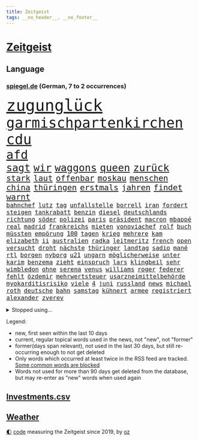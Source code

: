 ```yaml
---
title: Zeitgeist
tags: __no_header__, __no_footer__
---
```


# [Zeitgeist](https://oliz.io/zeitgeist/)

## Language

<h3><a href="https://www.spiegel.de" target="_blank">spiegel.de</a> (German, 7 to 2 occurrences)</h3>
<p style="font-family:monospace">
<span style="font-size:32pt"><a href="news_links.html#zugunglück" class="current">zugunglück</a></span>
<br>
<span style="font-size:28pt"><a href="news_links.html#garmischpartenkirchen" class="current">garmischpartenkirchen</a></span>
<span style="font-size:28pt"><a href="news_links.html#cdu" class="current">cdu</a></span>
<br>
<span style="font-size:24pt"><a href="news_links.html#afd" class="current">afd</a></span>
<br>
<span style="font-size:20pt"><a href="news_links.html#sagt" class="current">sagt</a></span>
<span style="font-size:20pt"><a href="news_links.html#wir" class="current">wir</a></span>
<span style="font-size:20pt"><a href="news_links.html#waggons" class="current">waggons</a></span>
<span style="font-size:20pt"><a href="news_links.html#queen" class="current">queen</a></span>
<span style="font-size:20pt"><a href="news_links.html#zurück" class="current">zurück</a></span>
<br>
<span style="font-size:16pt"><a href="news_links.html#stark" class="current">stark</a></span>
<span style="font-size:16pt"><a href="news_links.html#laut" class="current">laut</a></span>
<span style="font-size:16pt"><a href="news_links.html#offenbar" class="current">offenbar</a></span>
<span style="font-size:16pt"><a href="news_links.html#moskau" class="current">moskau</a></span>
<span style="font-size:16pt"><a href="news_links.html#menschen" class="current">menschen</a></span>
<span style="font-size:16pt"><a href="news_links.html#china" class="current">china</a></span>
<span style="font-size:16pt"><a href="news_links.html#thüringen" class="current">thüringen</a></span>
<span style="font-size:16pt"><a href="news_links.html#erstmals" class="current">erstmals</a></span>
<span style="font-size:16pt"><a href="news_links.html#jahren" class="current">jahren</a></span>
<span style="font-size:16pt"><a href="news_links.html#findet" class="current">findet</a></span>
<span style="font-size:16pt"><a href="news_links.html#warnt" class="current">warnt</a></span>
<br>
<span style="font-size:12pt"><a href="news_links.html#bahnchef" class="new">bahnchef</a></span>
<span style="font-size:12pt"><a href="news_links.html#lutz" class="current">lutz</a></span>
<span style="font-size:12pt"><a href="news_links.html#tag" class="current">tag</a></span>
<span style="font-size:12pt"><a href="news_links.html#unfallstelle" class="new">unfallstelle</a></span>
<span style="font-size:12pt"><a href="news_links.html#borrell" class="current">borrell</a></span>
<span style="font-size:12pt"><a href="news_links.html#iran" class="current">iran</a></span>
<span style="font-size:12pt"><a href="news_links.html#fordert" class="current">fordert</a></span>
<span style="font-size:12pt"><a href="news_links.html#steigen" class="current">steigen</a></span>
<span style="font-size:12pt"><a href="news_links.html#tankrabatt" class="current">tankrabatt</a></span>
<span style="font-size:12pt"><a href="news_links.html#benzin" class="current">benzin</a></span>
<span style="font-size:12pt"><a href="news_links.html#diesel" class="current">diesel</a></span>
<span style="font-size:12pt"><a href="news_links.html#deutschlands" class="current">deutschlands</a></span>
<span style="font-size:12pt"><a href="news_links.html#richtung" class="current">richtung</a></span>
<span style="font-size:12pt"><a href="news_links.html#söder" class="current">söder</a></span>
<span style="font-size:12pt"><a href="news_links.html#polizei" class="current">polizei</a></span>
<span style="font-size:12pt"><a href="news_links.html#paris" class="current">paris</a></span>
<span style="font-size:12pt"><a href="news_links.html#präsident" class="current">präsident</a></span>
<span style="font-size:12pt"><a href="news_links.html#macron" class="current">macron</a></span>
<span style="font-size:12pt"><a href="news_links.html#mbappé" class="current">mbappé</a></span>
<span style="font-size:12pt"><a href="news_links.html#real" class="current">real</a></span>
<span style="font-size:12pt"><a href="news_links.html#madrid" class="current">madrid</a></span>
<span style="font-size:12pt"><a href="news_links.html#frankreichs" class="current">frankreichs</a></span>
<span style="font-size:12pt"><a href="news_links.html#mieten" class="current">mieten</a></span>
<span style="font-size:12pt"><a href="news_links.html#vonoviachef" class="new">vonoviachef</a></span>
<span style="font-size:12pt"><a href="news_links.html#rolf" class="current">rolf</a></span>
<span style="font-size:12pt"><a href="news_links.html#buch" class="current">buch</a></span>
<span style="font-size:12pt"><a href="news_links.html#müssten" class="current">müssten</a></span>
<span style="font-size:12pt"><a href="news_links.html#empörung" class="current">empörung</a></span>
<span style="font-size:12pt"><a href="news_links.html#100" class="current">100</a></span>
<span style="font-size:12pt"><a href="news_links.html#tagen" class="current">tagen</a></span>
<span style="font-size:12pt"><a href="news_links.html#krieg" class="current">krieg</a></span>
<span style="font-size:12pt"><a href="news_links.html#mehrere" class="current">mehrere</a></span>
<span style="font-size:12pt"><a href="news_links.html#kam" class="current">kam</a></span>
<span style="font-size:12pt"><a href="news_links.html#elizabeth" class="current">elizabeth</a></span>
<span style="font-size:12pt"><a href="news_links.html#ii" class="current">ii</a></span>
<span style="font-size:12pt"><a href="news_links.html#australien" class="current">australien</a></span>
<span style="font-size:12pt"><a href="news_links.html#radka" class="new">radka</a></span>
<span style="font-size:12pt"><a href="news_links.html#leitmeritz" class="new">leitmeritz</a></span>
<span style="font-size:12pt"><a href="news_links.html#french" class="current">french</a></span>
<span style="font-size:12pt"><a href="news_links.html#open" class="current">open</a></span>
<span style="font-size:12pt"><a href="news_links.html#versucht" class="current">versucht</a></span>
<span style="font-size:12pt"><a href="news_links.html#droht" class="current">droht</a></span>
<span style="font-size:12pt"><a href="news_links.html#nächste" class="current">nächste</a></span>
<span style="font-size:12pt"><a href="news_links.html#thüringer" class="current">thüringer</a></span>
<span style="font-size:12pt"><a href="news_links.html#landtag" class="current">landtag</a></span>
<span style="font-size:12pt"><a href="news_links.html#sadio" class="new">sadio</a></span>
<span style="font-size:12pt"><a href="news_links.html#mané" class="new">mané</a></span>
<span style="font-size:12pt"><a href="news_links.html#rtl" class="current">rtl</a></span>
<span style="font-size:12pt"><a href="news_links.html#borgen" class="new">borgen</a></span>
<span style="font-size:12pt"><a href="news_links.html#nyborg" class="new">nyborg</a></span>
<span style="font-size:12pt"><a href="news_links.html#u21" class="new">u21</a></span>
<span style="font-size:12pt"><a href="news_links.html#ungarn" class="current">ungarn</a></span>
<span style="font-size:12pt"><a href="news_links.html#möglicherweise" class="current">möglicherweise</a></span>
<span style="font-size:12pt"><a href="news_links.html#unter" class="current">unter</a></span>
<span style="font-size:12pt"><a href="news_links.html#karim" class="current">karim</a></span>
<span style="font-size:12pt"><a href="news_links.html#benzema" class="current">benzema</a></span>
<span style="font-size:12pt"><a href="news_links.html#zieht" class="current">zieht</a></span>
<span style="font-size:12pt"><a href="news_links.html#einspruch" class="current">einspruch</a></span>
<span style="font-size:12pt"><a href="news_links.html#lars" class="current">lars</a></span>
<span style="font-size:12pt"><a href="news_links.html#klingbeil" class="current">klingbeil</a></span>
<span style="font-size:12pt"><a href="news_links.html#sehr" class="current">sehr</a></span>
<span style="font-size:12pt"><a href="news_links.html#wimbledon" class="current">wimbledon</a></span>
<span style="font-size:12pt"><a href="news_links.html#ohne" class="current">ohne</a></span>
<span style="font-size:12pt"><a href="news_links.html#serena" class="current">serena</a></span>
<span style="font-size:12pt"><a href="news_links.html#venus" class="new">venus</a></span>
<span style="font-size:12pt"><a href="news_links.html#williams" class="current">williams</a></span>
<span style="font-size:12pt"><a href="news_links.html#roger" class="current">roger</a></span>
<span style="font-size:12pt"><a href="news_links.html#federer" class="current">federer</a></span>
<span style="font-size:12pt"><a href="news_links.html#fehlt" class="current">fehlt</a></span>
<span style="font-size:12pt"><a href="news_links.html#özdemir" class="current">özdemir</a></span>
<span style="font-size:12pt"><a href="news_links.html#mehrwertsteuer" class="current">mehrwertsteuer</a></span>
<span style="font-size:12pt"><a href="news_links.html#usarzneimittelbehörde" class="new">usarzneimittelbehörde</a></span>
<span style="font-size:12pt"><a href="news_links.html#myokarditisrisiko" class="new">myokarditisrisiko</a></span>
<span style="font-size:12pt"><a href="news_links.html#viele" class="current">viele</a></span>
<span style="font-size:12pt"><a href="news_links.html#4" class="current">4</a></span>
<span style="font-size:12pt"><a href="news_links.html#juni" class="current">juni</a></span>
<span style="font-size:12pt"><a href="news_links.html#russland" class="current">russland</a></span>
<span style="font-size:12pt"><a href="news_links.html#news" class="current">news</a></span>
<span style="font-size:12pt"><a href="news_links.html#michael" class="current">michael</a></span>
<span style="font-size:12pt"><a href="news_links.html#roth" class="current">roth</a></span>
<span style="font-size:12pt"><a href="news_links.html#deutsche" class="current">deutsche</a></span>
<span style="font-size:12pt"><a href="news_links.html#bahn" class="current">bahn</a></span>
<span style="font-size:12pt"><a href="news_links.html#samstag" class="current">samstag</a></span>
<span style="font-size:12pt"><a href="news_links.html#kühnert" class="current">kühnert</a></span>
<span style="font-size:12pt"><a href="news_links.html#armee" class="current">armee</a></span>
<span style="font-size:12pt"><a href="news_links.html#registriert" class="current">registriert</a></span>
<span style="font-size:12pt"><a href="news_links.html#alexander" class="current">alexander</a></span>
<span style="font-size:12pt"><a href="news_links.html#zverev" class="current">zverev</a></span>
</p>
<details>
<summary>Stopped using...</summary>
<p class="former" style="font-size:12pt">
enorm(591) benjamin(590) einiges(590) früh(590) gewissen(590) kita(590) unmöglich(590) entschuldigt(589) erfolgreich(589) neuseeland(589) scheuer(589) bewährung(588) reul(588) schlag(588) sonne(588) unterschiede(588) vorsitzende(588) zuerst(588) armenien(587) entwicklungen(587) feierte(587) kauft(587) manchen(587) niederländische(587) trauer(587) weise(587) 125(586) arsenal(586) beruf(586) einstieg(586) konfrontiert(586) konzept(586) paare(586) persönliche(586) ruhe(586) sturz(586) verlief(586) vielleicht(586) äußerungen(586) bernd(585) echte(585) flieht(585) frank(585) gewerkschaft(585) jahrzehnten(585) leisten(585) ernst(584) fortschritt(584) geboten(584) gegenseitig(584) jüngste(584) konzernchef(584) schiedsrichter(584) sicherheitskräfte(584) sturm(584) szene(584) terroristen(584) tests(584) treffer(584) usgericht(584) 150(583) bisschen(583) diskutieren(583) dubai(583) erfahrung(583) erscheinen(583) fahrt(583) hinaus(583) höheren(583) ikone(583) infizierte(583) jagd(583) juventus(583) mangelt(583) minderjährige(583) unruhen(583) vollständig(583) ausflug(582) betriebe(582) bundestags(582) coronatest(582) erzielt(582) grünheide(582) nachspiel(582) schwangerschaft(582) tweet(582) anbieten(581) bewährungsstrafe(581) humanitäre(581) internationaler(581) maximal(581) mitarbeitern(581) plaßmann(581) stuttmann(581) umstrittenes(581) ziemlich(581) 7(580) abgesetzt(580) beschimpft(580) franziskus(580) hunde(580) illegalen(580) kollaps(580) rechtsextremisten(580) wohnen(580) europäischer(579) geräte(579) kostet(579) tagelang(579) weisen(579) 10(578) anschließend(578) antarktis(578) behandeln(578) endgültig(578) gelegenheit(578) reaktion(578) verteidigung(578) 43(577) dachte(577) debatten(577) gemeinsamen(577) rekordhoch(577) schnee(577) tauchen(577) beleidigt(576) brite(576) dementiert(576) geklärt(576) hände(576) reagierten(576) restaurants(576) brutal(575) erschöpft(575) hunderten(575) leitet(575) milliarde(575) sächsischen(575) verspielt(575) vorstellen(575) ausschuss(574) schriftstellerin(574) tragödie(574) fakten(573) flüchtlingen(573) genehmigung(573) meinungsfreiheit(573) staats(573) autoindustrie(572) feuerwehrleute(572) haushalte(572) sportlerinnen(572) verdächtigt(572) 45(571) fortgesetzt(571) kindes(571) pflegekräfte(571) privat(571) baut(570) ermordeten(570) forschung(570) patient(570) drastische(568) einiger(568) polnische(568) vaters(568) zimmer(568) aufhalten(567) gegnern(567) immunität(567) nase(567) verantwortung(567) verwandelt(567) clemens(566) gesamten(566) küstenwache(566) signalisiert(566) hielten(565) indonesien(565) umweltschutz(565) le(564) aufgetaucht(563) auktion(563) landete(563) pkw(563) älteren(563) spitzenreiter(562) analysiert(561) antonio(561) bestmarke(561) fan(561) laufenden(561) präsenz(561) fürth(560) insolvenz(559) katja(559) stimmten(558) erschießt(557) gastronomie(557) umfragewerte(557) mitarbeiterin(556) pushbacks(556) legende(555) pleite(555) vorteile(555) fußballwm(554) kassierte(554) niederländischen(554) schlugen(554) generalbundesanwalt(552) heutigen(552) football(551) verfassungsgericht(551) erfährt(550) zeigten(548) atomkraft(547) festhalten(545) gesetzliche(545) ungeklärt(545) einblick(544) katharina(543) munition(542) vertraute(541) eingeschaltet(540) einblicke(538) athletinnen(536) entbrannt(534) flug(534) härtere(534) pentagon(533) sprit(532) weitreichende(531) offener(529) sammeln(529) spacex(527) hitler(525) marine(525) entführt(524) suv(524) coronafolgen(523) vereins(522) tolle(521) wmtitel(521) rechter(520) cdu/csu(517) aggressiv(516) ausgemacht(516) stopp(512) behindert(511) pfleger(510) 15jährige(505) auslieferung(505) 150000(498) spritze(491) irgendwie(488) klettert(471) nationalpark(457) ausstellung(455) neonazis(455) entzogen(449) wolken(447) autobahnen(444) günstig(442) fängt(435) zusammengebrochen(423) happy(421) pressefreiheit(416) beleidigte(406) interessen(391) finanziert(390) institute(383) nötigen(378) grünes(375) afghanischen(372) stolpert(367) 38(357) gefälscht(353) tendenzen(350) geflüchtet(338) umfassende(335) chipmangel(333) lokal(333) träumt(331) fotografen(328) azubis(325) vorerkrankungen(324) delta(322) arme(321) füllen(317) geldwäsche(314) white(313) spiegelpodcast(312) assange(311) 2005(310) spitzenpolitiker(309) mächtigen(304) chaotischen(303) kleinkinder(303) verurteilung(303) wunderkind(299) ermordung(294) karrierecoach(294) gewürdigt(293) konzentriert(292) rohstoff(289) bezieht(287) pegasus(287) immobilienmarkt(285) vertretung(285) zerstörten(285) japans(283) revier(282) topmanager(282) bemerkbar(280) gestern(277) nicole(277) rutscht(276) binden(274) achtzigerjahren(273) staatskonzern(273) lauf(270) musks(270) 400000(268) alternative(268) drauf(267) chappatte(266) stehlen(265) rights(264) watch(264) fische(263) z(260) drehte(259) gewohnt(259) hessens(259) müttern(259) scholz'(259) tabellenführer(259) king(258) illegaler(254) 2025(252) staatsbesuch(252) tabellenführung(251) ernüchternd(250) gefiel(248) 115(245) verstärkung(245) ausreisen(244) instanz(243) lka(243) gysi(242) operationen(242) pfizer(242) krieger(241) fehlender(240) gerichtsurteil(240) zuwachs(240) gleichen(238) gesetzesänderung(237) autoritäre(236) immobilie(236) arten(235) fracht(234) messe(234) nackt(234) trage(234) zwecke(234) bundestagsdebatte(233) bali(232) deaktiviert(232) bedauert(231) feministin(230) kleinere(230) überraschte(230) coronaprotest(229) demut(227) basketballstar(226) empfing(225) auszubildende(224) realen(224) ham(222) unterhaus(221) wesen(220) berufen(219) gestiegenen(219) lithium(219) erneutes(218) franz(218) gefeuert(218) krankenkassen(217) arbeitslosen(215) alarmieren(214) einschüchtern(211) 78(209) organisieren(209) gaspreisen(208) grundlegende(208) verheerendes(207) bestimmen(206) eingedrungen(206) verblüffend(206) bedrängt(205) bernhard(205) dan(205) herunter(205) menschheit(205) parlamentarier(204) coronalage(202) eingefroren(202) wirksam(201) spielzeug(199) größtem(198) radikaler(198) verstorbene(198) aufpassen(197) bayernprofi(196) versenkt(196) luftwaffe(195) oberlandesgericht(195) booster(194) stromausfall(194) legendäre(193) verlobt(191) immobilienbesitzer(188) meldungen(188) nutzung(188) thorsten(188) kritikern(187) baldwin(186) menschenrechtsorganisation(186) tödlichem(186) bekannteste(185) geschaut(184) blauen(183) summen(183) verwehrt(183) hotspur(181) mehrheitlich(181) perfekt(181) ablehnung(180) feuerte(179) kürzer(179) ungestört(179) überraschenden(179) eegumlage(178) frisst(178) amanda(177) quält(177) schier(177) verschwörungstheorien(177) boykottieren(176) michel(176) tatortvote(175) erlaubte(173) teslaaktien(173) tommy(173) wirtschaftlich(173) karneval(171) lebenslang(171) extremer(170) tories(170) strompreise(169) einladung(168) oskar(167) otto(167) rekordzahl(167) thesen(167) vorkehrungen(167) guterres(166) promis(166) unogeneralsekretär(166) einschränken(165) erwiesen(164) kalter(163) heran(162) künstlers(162) sotheby's(162) unendliche(162) verschiedener(162) versicherten(162) brandbrief(161) rostocker(161) dinosaurier(160) jederzeit(160) ausliefern(159) emotional(159) explodieren(159) peng(159) shuai(159) geteilt(158) impfpässe(158) sagten(158) verschollen(157) hoffe(155) lehrerinnen(155) unterzeichnen(155) coronaimpfpflicht(153) moralisch(152) omikronvariante(152) familienministerin(151) rätselhafter(151) omikronausbruch(149) holland(148) mecklenburgvorpommerns(148) millionenbetrag(148) steuergeld(148) gemütlich(147) möchten(147) einzelfall(146) rechtsradikalen(146) angelegt(144) beziehen(144) greuther(144) turniere(144) tennislegende(143) alarmierend(142) gedenkt(142) bowl(141) commerzbank(141) fotostrecke(141) patzer(141) beamter(140) getäuscht(140) ricarda(140) erschwert(139) europaweit(139) ungleich(139) abtransport(138) adolf(138) aktiver(138) inspiriert(138) beschränken(137) charlotte(137) persönlichkeit(137) schlaganfall(137) audi(136) geschlecht(136) sperma(136) auktionshaus(134) ausgebreitet(134) hochzeit(134) way(133) fernweh(132) getränke(132) vorzubereiten(131) meere(130) ring(130) atemnot(128) neuwagen(128) unterschätzt(128) versteigerung(128) céline(127) härtesten(127) erwachsener(126) flugzeugträger(126) gehackt(126) japaner(126) verhör(126) absolut(125) angreifen(125) verkaufte(125) zahlreicher(125) verkünden(124) 2500(123) engel(123) entfalten(123) trinkt(121) elden(120) hartes(120) igor(120) mitgliedstaaten(120) getragen(119) krebs(119) energiewirtschaft(118) verkürzung(118) abgerissen(117) feuerwerkskörper(117) lucaapp(116) damalige(115) vorzeitigen(115) aufgeklärt(112) aufgerüstet(112) kraftwerke(112) reichlich(112) republikanerin(112) großfeuer(111) kommunikation(111) erftstadt(110) klitschko(110) orange(110) ceo(109) eliten(109) insolvenzverfahren(109) klingen(109) algerien(107) helgoland(107) beschuldigte(106) lawrow(106) verlässlich(106) auszuschließen(105) ernennt(105) macher(105) sánchez(105) überstehen(105) beriet(104) diebstahl(104) gastbeitrag(104) genaue(104) m(104) 62(103) bekanntgegeben(103) lobende(103) zahlungssystem(103) andrij(102) barbara(101) beckenbauer(101) komplexe(101) murray(101) erstem(100) everton(100) milliardenschweren(100) assanges(99) eigentore(99) vorrangig(99) abgeschnitten(98) fragten(98) geldquellen(98) kansas(98) militärhilfe(98) kontaktaufnahme(96) rüstungskonzern(96) schwelle(96) ustruppen(96) ausgespäht(95) neil(95) usbundesstaaten(95) verwaltung(95) zensur(95) grünenvorsitzende(94) hamstern(94) verzeichnen(94) kanadier(93) schnellste(93) verwüstet(93) ablösefrei(92) eubehörde(92) square(92) wüten(92) etabliert(91) befristete(90) lebende(90) polizistin(90) tönnies(90) kongresswahlen(89) nazivergleich(89) ohio(89) tappen(89) tessin(89) kündigungswelle(88) vierjähriger(88) ölgemälde(88) alarmbereitschaft(87) behauptete(87) betreibt(87) geplanter(87) leak(87) niedriger(87) überlaufen(87) boykotts(86) börsenwert(86) durchlöchert(86) ernannten(86) ideal(86) küsten(86) lautstark(86) lästert(86) rekonstruktion(86) staatsanwälte(86) wmfinals(86) zombie(86) 92(85) bombardiert(85) end(85) geschwächt(85) gitter(85) schlägen(85) stammen(85) 98(84) cold(84) hitlers(84) kooperativ(84) niederländischer(84) pornos(84) ramadan(84) ronnie(84) 1982(83) russischorthodoxen(83) umgebung(83) zusammenziehen(83) angstzuständen(82) fight(82) hilfsgütern(82) kindergarten(82) stärkung(82) weiwei(82) althaus(81) antisemitismusvorwürfe(81) bundeswehreinsatz(81) denselben(81) skispringerin(81) ständigem(81) unerwartetes(81) versuchter(81) abgeschafft(80) erkrankten(80) ernsthaft(80) kurt(80) modi(80) motiven(80) muslime(80) narendra(80) thief(80) torwart(80) air(79) dagmar(79) eminem(79) fantastisch(79) hacks(79) parlamente(79) spdgesundheitsminister(79) ökostrom(79) abgewendet(78) instagramposts(78) mau(78) oberpfalz(78) raketenstufe(78) bologna(77) brustkrebs(77) geschäftspartner(77) kanonen(77) kollabierte(77) königsfamilie(77) paula(77) populärer(77) spdpromis(77) stromkosten(77) daxkonzerns(76) eukommissionspräsidentin(76) feuerwehreinsatz(76) menschlichen(76) rückrunde(76) coachellafestival(75) inakzeptable(75) kelly(75) luftraum(75) verspätet(75) menschliches(74) teilrückzug(74) uralte(74) wachsenden(74) anflug(73) oleg(73) rissen(73) schwache(73) sportart(73) antonia(72) brüste(72) luxusautos(72) manipulierter(72) verkommen(72) abbau(71) anliegen(71) bevorsteht(71) coronainfizierte(71) hinterbliebenen(71) messbar(71) süddeutschen(71) terror(71) werbeverbot(71) boom(70) glimpflich(70) göttin(70) hapert(70) nintendo(70) odessa(70) statue(70) wii(70) 237(69) amtlich(69) brandenburger(69) mohan(69) märkte(69) unmittelbar(69) vorgehens(69) befruchtung(68) bundesligaspiel(68) coronaviren(68) stücke(68) zentraler(68) amtierende(67) ankläger(67) ansteuern(67) entwenden(67) reindl(67) chemikalien(66) dieter(66) energieträgern(66) gasimporte(66) gegenden(66) kremltruppen(66) rekordtief(66) stoff(66) überweisen(66) abrüstung(65) einreiseverbot(65) geheimdienstchef(65) grassiert(65) hingewiesen(65) höchstwahrscheinlich(65) itsicherheitsfirma(65) jüngstes(65) kletterten(65) konkretisiert(65) mobilität(65) sberbank(65) umsatzeinbruch(65) ulla(64) unfair(64) auswüchse(63) bedrohe(63) europatochter(63) masse(63) russisch(63) sberbanktochter(63) stromversorgung(63) ausweitung(62) beschießen(62) beschreiben(62) schwenkt(62) bahnt(61) ernährung(61) invasoren(61) kampfhubschrauber(61) saporischschja(61) schmerzt(61) schwindel(61) ampelfraktionen(60) kontrahentin(60) mobilmachung(60) pazifismus(60) ukrainedebatte(60) umbenannt(60) drosseln(59) großvater(59) kasse(59) punktet(59) speicher(59) teuerungsrate(59) 64(58) herzen(58) melanie(58) panzern(58) raketeneinschläge(58) zugzwang(58) blaue(57) blau(56) clanmitglied(56) eingriffen(56) entgehen(56) geleitet(56) hauses(56) scheiterns(56) sexismus(56) zivilbevölkerung(56) microsoft(55) bronzezeit(54) rot(54) aufbrechen(53) bekräftigte(53) gasembargo(53) großstadt(53) helm(53) clankriminalität(52) betreuen(51) erpresst(51) journalistenverband(51) maßstab(51) modernen(51) nachkochen(51) roll(51) simpler(51) gemeint(50) islam(50) mechanismus(50) pfiffe(50) tenniskarriere(50) abgeraten(49) energiepolitik(49) eurofighter(49) oligarch(49) träfe(49) dilemma(48) emanzipieren(48) expedition(47) offiziere(47) raser(47) sowieso(47) abgeschoben(46) europatour(46) nachhaltigen(46) nico(46) prosiebensat1(46) reduzierung(46) scheuen(46) verschollenes(46) bewegte(45) erpressung(45) hilfsbereitschaft(45) köpfe(45) resultat(45) spannenden(45) zurückhaltend(45) bereut(44) bulgarien(44) derartige(44) größerer(44) kaspersky(44) lafontaine(44) menschenrechtsaktivist(44) nachrichtenagenturen(44) sanktionsliste(44) wiener(44) agentur(43) bahrain(43) kasperskysoftware(43) leitungen(43) umsätze(43) verbraucht(43) aufstiegsrennen(42) bewährungsprobe(42) puma(42) teamleiter(42) 47(41) auffangstation(41) beweist(41) esa(41) immobilienkonzern(41) spiels(41) verkäufe(41) 38jährigen(40) brooks(40) energiepauschale(40) erforderlich(40) hirnforscher(40) earth(39) einkaufszentrum(39) fox(39) aufgeführt(38) blauer(38) fabulierte(38) gasengpass(38) informanten(38) israelreise(38) millionenstädte(38) pkwmaut(38) spritschlucker(38) zurückschlagen(38) abgedreht(37) donbas(37) eingekesselten(37) spalten(37) transmenschen(37) unterschreibt(37) angehören(36) diagnostiziert(36) disco(36) geburtstagspartys(36) kläger(36) minimal(36) nationalgardisten(36) überzeugungen(36) asphalt(35) fücks(35) nuklearwaffen(35) spürt(35) substanzen(35) filiale(34) fördert(34) lobte(34) separatistenführer(34) theoretisch(34) abhängen(33) ausprobieren(33) dino(33) johan(33) russlandgeschäft(33) stopps(33) bestechlichkeit(32) crew(32) fördermittel(32) immobilienkonzerns(32) marken(32) natogipfel(32) ordnen(32) dresdener(31) fastenmonat(31) friedensbewegte(31) kotropfen(31) motto(31) auffüllen(30) leitartikel(30) miriam(30) rezepte(30) schoa(30) ullrich(30) zahnarzt(30) abschläge(29) autokonzern(29) fsb(29) tagelanger(29) essay(28) euroraum(28) exkanzlerin(28) gaszahlung(28) mangelnden(28) portion(28) setze(28) verüben(28) beschwichtigt(27) drittstaaten(27) eishockeybund(27) kriegsparteien(27) entlastungspakete(26) flotte(26) gashahn(26) élyséepalast(26) choreograf(25) dichtmachen(25) ego(25) fleischkonsum(25) frankreichwahl(25) labor(25) antisemiten(24) aserbaidschan(24) bergkarabach(24) bogen(24) freitesten(24) kämpfende(24) lieferanten(24) vergehen(24) barth(23) darknet(23) fehlentscheidungen(23) leihen(23) mutterfirma(23) wahlalter(23) witze(23) artenschutz(22) heimtückische(22) pc(22) anreize(21) eingekauft(21) fahrgastverband(21) jersey(21) thore(21) villarreal(21) aufstocken(20) f***(20) mekka(20) mittag(20) t(20) unternehmerin(20) übergriff(20) rocket(19) bryan(18) bundesnachrichtendienst(18) enttäuschenden(18) planet(18) sommerferien(18) tanker(18) verliefen(18) verteidigungsfähigkeit(18) visionen(18) axiom1(17) cia(17) grizzlies(17) jérôme(17) memphis(17) osterfeiertagen(17) passanten(17) traditionen(17) usauslandsgeheimdienst(17) fa(16) komplizierte(16) subversiven(16) 88(15) aufstiegskampf(15) dahin(15) energiemanager(15) reißen(15) tempelberg(15) absurder(14) aufgegangen(14) kremlherrscher(14) tags(14) terrorzelle(14) wünsche(14) birnbaum(13) eonchef(13) kishida(13) leonhard(13) pogba(13) südafrikas(13) bodycamaufnahmen(12) eingeschlossenen(12) entführen(12) eumitgliedstaaten(12) gepard(12) leopard(12) mariupols(12) panzerlieferungen(12) produktionsprobleme(12) sprengstoffanschläge(12) traditionsreichen(12) verärgert(12) zentralafrikanische(12) zusammenhängen(12) feministische(11) habecks(11) impfdosen(11) löschung(11) neuartige(11) nou(11) paus(11) positionieren(11) spieltage(11) sprunghaft(11)
</p>
</details>
<p>Legend:
<ul>
<li><span class="new">new</span>, first seen within the last 10 days</li>
<li><span class="current">current</span>, regular topical words used in the news, not "new", not "former"</li>
<li><span class="former">former(days span relevant)</span>, not used in the last 30 days, but still re-occurring enough to not get deleted</li>
<li>Only words which occurred at least twice in the RSS feed are tracked. <a href="language/filters.py">Some common words are blocked</a></li>
<li>Words not used for more than 90 days get deleted from the database, but may re-enter as "new" words when used again</li>
</ul>
</p>

## [Investments](investments.html)[.csv](investments.csv)

## [Weather](weather.html)

<footer>
<a href="javascript:toggleTheme()" class="nav">🌓</a>
<a href="https://github.com/ooz/zeitgeist">code</a> measuring the Zeitgeist since 2019, by <a href="https://oliz.io">oz</a>
</footer>
